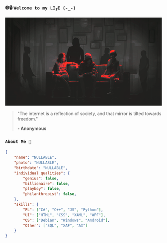 ### 🌐🔒 <code>Welcome to my LI<i><sub>f</sub></i>E (-_-)</code>

<p align="center">
<img src="gif">
</p>

<blockquote>
<p>"The internet is a reflection of society, and that mirror is tilted towards freedom."</p>
<strong> - Anonymous</strong>
</blockquote>


### <code>About Me 🥯️</code>
```json
{
    "name": "NULLABLE",
    "photo": "NULLABLE",
    "birthdate": "NULLABLE",
    "individual qualities": {
        "genius": false,
        "billionaire": false,
        "playboy": false,
        "philanthropist": false,
    },
    "skills": {
        "PL": ["C#", "C++", "JS", "Python"],
        "UI": ["HTML", "CSS", "XAML", "WPF"],
        "OS": ["Debian", "Windows", "Android"],
        "Other": ["SQL", "XAF", "AI"]
    }
}
```


